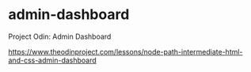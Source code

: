 # admin-dashboard

Project Odin: Admin Dashboard

https://www.theodinproject.com/lessons/node-path-intermediate-html-and-css-admin-dashboard